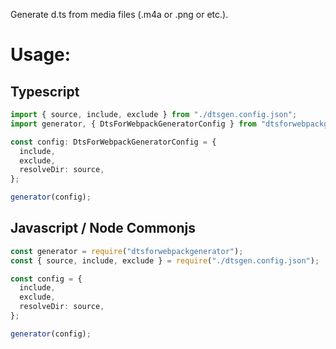 Generate d.ts from media files (.m4a or .png or etc.).

# Usage:

## Typescript

```typescript
import { source, include, exclude } from "./dtsgen.config.json";
import generator, { DtsForWebpackGeneratorConfig } from "dtsforwebpackgenerator";

const config: DtsForWebpackGeneratorConfig = {
  include,
  exclude,
  resolveDir: source,
};

generator(config);
```

## Javascript / Node Commonjs

```typescript
const generator = require("dtsforwebpackgenerator");
const { source, include, exclude } = require("./dtsgen.config.json");

const config = {
  include,
  exclude,
  resolveDir: source,
};

generator(config);
```
